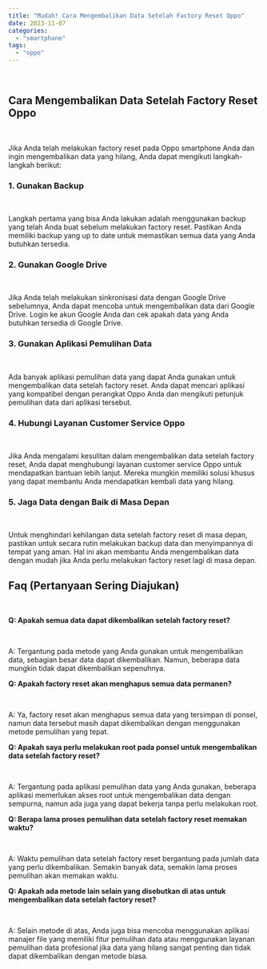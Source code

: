 ```yaml
---
title: "Mudah! Cara Mengembalikan Data Setelah Factory Reset Oppo"
date: 2023-11-07
categories: 
  - "smartphone"
tags: 
  - "oppo"
---
```


 

## Cara Mengembalikan Data Setelah Factory Reset Oppo

 

Jika Anda telah melakukan factory reset pada Oppo smartphone Anda dan ingin mengembalikan data yang hilang, Anda dapat mengikuti langkah-langkah berikut:

### 1\. Gunakan Backup

 

Langkah pertama yang bisa Anda lakukan adalah menggunakan backup yang telah Anda buat sebelum melakukan factory reset. Pastikan Anda memiliki backup yang up to date untuk memastikan semua data yang Anda butuhkan tersedia.

### 2\. Gunakan Google Drive

 

Jika Anda telah melakukan sinkronisasi data dengan Google Drive sebelumnya, Anda dapat mencoba untuk mengembalikan data dari Google Drive. Login ke akun Google Anda dan cek apakah data yang Anda butuhkan tersedia di Google Drive.

### 3\. Gunakan Aplikasi Pemulihan Data

 

Ada banyak aplikasi pemulihan data yang dapat Anda gunakan untuk mengembalikan data setelah factory reset. Anda dapat mencari aplikasi yang kompatibel dengan perangkat Oppo Anda dan mengikuti petunjuk pemulihan data dari aplikasi tersebut.

### 4\. Hubungi Layanan Customer Service Oppo

 

Jika Anda mengalami kesulitan dalam mengembalikan data setelah factory reset, Anda dapat menghubungi layanan customer service Oppo untuk mendapatkan bantuan lebih lanjut. Mereka mungkin memiliki solusi khusus yang dapat membantu Anda mendapatkan kembali data yang hilang.

### 5\. Jaga Data dengan Baik di Masa Depan

 

Untuk menghindari kehilangan data setelah factory reset di masa depan, pastikan untuk secara rutin melakukan backup data dan menyimpannya di tempat yang aman. Hal ini akan membantu Anda mengembalikan data dengan mudah jika Anda perlu melakukan factory reset lagi di masa depan.

## Faq (Pertanyaan Sering Diajukan)

 

**Q: Apakah semua data dapat dikembalikan setelah factory reset?**

 

A: Tergantung pada metode yang Anda gunakan untuk mengembalikan data, sebagian besar data dapat dikembalikan. Namun, beberapa data mungkin tidak dapat dikembalikan sepenuhnya.

**Q: Apakah factory reset akan menghapus semua data permanen?**

 

A: Ya, factory reset akan menghapus semua data yang tersimpan di ponsel, namun data tersebut masih dapat dikembalikan dengan menggunakan metode pemulihan yang tepat.

**Q: Apakah saya perlu melakukan root pada ponsel untuk mengembalikan data setelah factory reset?**

 

A: Tergantung pada aplikasi pemulihan data yang Anda gunakan, beberapa aplikasi memerlukan akses root untuk mengembalikan data dengan sempurna, namun ada juga yang dapat bekerja tanpa perlu melakukan root.

**Q: Berapa lama proses pemulihan data setelah factory reset memakan waktu?**

 

A: Waktu pemulihan data setelah factory reset bergantung pada jumlah data yang perlu dikembalikan. Semakin banyak data, semakin lama proses pemulihan akan memakan waktu.

**Q: Apakah ada metode lain selain yang disebutkan di atas untuk mengembalikan data setelah factory reset?**

 

A: Selain metode di atas, Anda juga bisa mencoba menggunakan aplikasi manajer file yang memiliki fitur pemulihan data atau menggunakan layanan pemulihan data profesional jika data yang hilang sangat penting dan tidak dapat dikembalikan dengan metode biasa.
